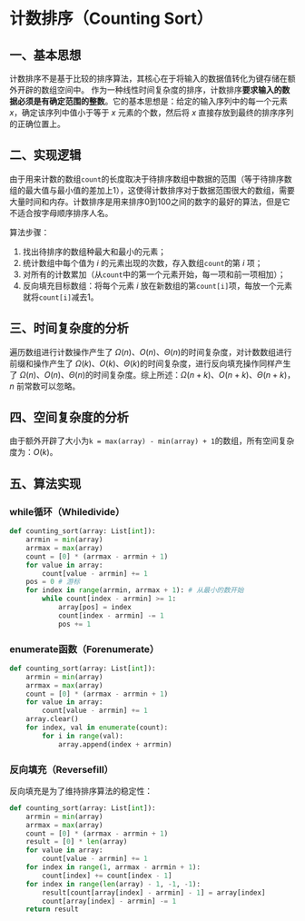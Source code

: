 # 计数排序（Counting Sort）

## 一、基本思想

计数排序不是基于比较的排序算法，其核心在于将输入的数据值转化为键存储在额外开辟的数组空间中。 作为一种线性时间复杂度的排序，计数排序**要求输入的数据必须是有确定范围的整数**。它的基本思想是：给定的输入序列中的每一个元素 $x$，确定该序列中值小于等于 $x$ 元素的个数，然后将 $x$ 直接存放到最终的排序序列的正确位置上。

## 二、实现逻辑

由于用来计数的数组`count`的长度取决于待排序数组中数据的范围（等于待排序数组的最大值与最小值的差加上1），这使得计数排序对于数据范围很大的数组，需要大量时间和内存。计数排序是用来排序0到100之间的数字的最好的算法，但是它不适合按字母顺序排序人名。

算法步骤：
1. 找出待排序的数组种最大和最小的元素；
2. 统计数组中每个值为 $i$ 的元素出现的次数，存入数组`count`的第 $i$ 项；
3. 对所有的计数累加（从`count`中的第一个元素开始，每一项和前一项相加）；
4. 反向填充目标数组：将每个元素 $i$ 放在新数组的第`count[i]`项，每放一个元素就将`count[i]`减去1。

## 三、时间复杂度的分析

遍历数组进行计数操作产生了 $\Omega(n)$、$O(n)$、$\Theta(n)$的时间复杂度，对计数数组进行前缀和操作产生了 $\Omega(k)$、$O(k)$、$\Theta(k)$的时间复杂度，进行反向填充操作同样产生了 $\Omega(n)$、$O(n)$、$\Theta(n)$的时间复杂度。综上所述：$\Omega(n+k)$、$O(n+k)$、$\Theta(n+k)$，$n$ 前常数可以忽略。

## 四、空间复杂度的分析

由于额外开辟了大小为`k = max(array) - min(array) + 1`的数组，所有空间复杂度为：$O(k)$。

## 五、算法实现

### while循环（Whiledivide）

```python
def counting_sort(array: List[int]):
    arrmin = min(array)
    arrmax = max(array)
    count = [0] * (arrmax - arrmin + 1)
    for value in array:
        count[value - arrmin] += 1
    pos = 0 # 游标
    for index in range(arrmin, arrmax + 1): # 从最小的数开始
        while count[index - arrmin] >= 1:
            array[pos] = index
            count[index - arrmin] -= 1
            pos += 1
```

### enumerate函数（Forenumerate）

```python
def counting_sort(array: List[int]):
    arrmin = min(array)
    arrmax = max(array)
    count = [0] * (arrmax - arrmin + 1)
    for value in array:
        count[value - arrmin] += 1
    array.clear()
    for index, val in enumerate(count):
        for i in range(val):
            array.append(index + arrmin)
```

### 反向填充（Reversefill）

反向填充是为了维持排序算法的稳定性：

```python
def counting_sort(array: List[int]):
    arrmin = min(array)
    arrmax = max(array)
    count = [0] * (arrmax - arrmin + 1)
    result = [0] * len(array)
    for value in array:
        count[value - arrmin] += 1
    for index in range(1, arrmax - arrmin + 1):
        count[index] += count[index - 1]
    for index in range(len(array) - 1, -1, -1):
        result[count[array[index] - arrmin] - 1] = array[index]
        count[array[index] - arrmin] -= 1
    return result
```